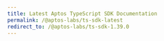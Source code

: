 ```yaml
---
title: Latest Aptos TypeScript SDK Documentation
permalink: /@aptos-labs/ts-sdk-latest
redirect_to: /@aptos-labs/ts-sdk-1.39.0
---
```

